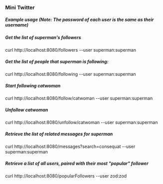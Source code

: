 ### Mini Twitter

##### Example usage (Note: The password of each user is the same as their username) 

##### Get the list of superman's followers

curl http://localhost:8080/followers --user superman:superman

##### Get the list of people that superman is following:

curl http://localhost:8080/following --user superman:superman

##### Start following catwoman

curl http://localhost:8080/follow/catwoman --user superman:superman

##### Unfollow catwoman

curl http://localhost:8080/unfollow/catwoman --user superman:superman

##### Retrieve the list of related messages for superman

curl http://localhost:8080/messages?search=consequat --user superman:superman

##### Retrieve a list of all users, paired with their most "popular" follower

curl http://localhost:8080/popularFollowers --user zod:zod
